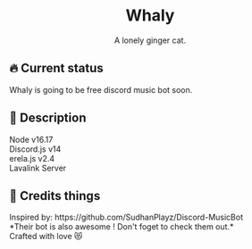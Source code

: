 <h1 align="center">Whaly</h1>
<p align="center">A lonely ginger cat.</p>

<h2>🔥 Current status</h2>
Whaly is going to be free discord music bot soon.

<h2>🚦 Description</h2>
Node v16.17<br/>
Discord.js v14<br/>
erela.js v2.4<br/>
Lavalink Server

<h2>🎨 Credits things</h2>
Inspired by: https://github.com/SudhanPlayz/Discord-MusicBot <br/>
*Their bot is also awesome ! Don't foget to check them out.*

<br/>
Crafted with love 😻
